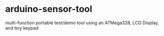 # arduino-sensor-tool
multi-function portable test/demo tool using an ATMega328, LCD Display, and tiny keypad
